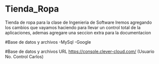 # Tienda_Ropa
Tienda de ropa para la clase de Ingenieria de Software
Iremos agregando los cambios que vayamos haciendo para llevar un control total de la aplicaciones, ademas agregare una seccion extra para la documentacion

#Base de datos y archivos
-MySql
-Google

#Base de datos y archivos URL
https://console.clever-cloud.com/
(Usuario No. Control Carlos)
